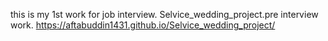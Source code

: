 this is my 1st work for job interview.
Selvice_wedding_project.pre interview work.
https://aftabuddin1431.github.io/Selvice_wedding_project/
